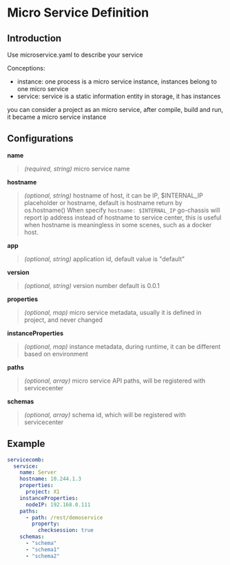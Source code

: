 # Micro Service Definition 

## Introduction
Use microservice.yaml to describe your service

Conceptions:
- instance: one process is a micro service instance, instances belong to one micro service
- service: service is a static information entity in storage, it has instances

you can consider a project as an micro service, after compile, build and run, it became a micro service instance


## Configurations

**name**
> *(required, string)* micro service name

**hostname**
> *(optional, string)* hostname of host, it can be IP, $INTERNAL_IP placeholder or hostname, default is hostname return by os.hostname()
> When specify `hostname: $INTERNAL_IP` go-chassis will report ip address instead of hostname to service center, this is useful when hostname is meaningless in some scenes, such as a docker host.

**app**
> *(optional, string)* application id, default value is "default"

**version**
> *(optional, string)* version number default is 0.0.1

**properties**
> *(optional, map)* micro service metadata, usually it is defined in project, and never changed

**instanceProperties**
> *(optional, map)* instance metadata, during runtime, it can be different based on environment

**paths**
> *(optional, array)* micro service API paths, will be registered with servicecenter

**schemas**
>*(optional, array)* schema id, which will be registered with servicecenter

## Example

```yaml
servicecomb:
  service:
    name: Server
    hostname: 10.244.1.3
    properties:
      project: X1
    instanceProperties:
      nodeIP: 192.168.0.111
    paths:
      - path: /rest/demoservice
        property:
          checksession: true
    schemas:
      - "schema"
      - "schema1"
      - "schema2"
```
